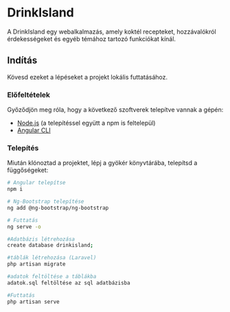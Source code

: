 # DrinkIsland

A DrinkIsland egy webalkalmazás, amely koktél recepteket, 
hozzávalókról érdekességeket és egyéb témához tartozó funkciókat kínál.

## Indítás

Kövesd ezeket a lépéseket a projekt lokális futtatásához.

### Előfeltételek

Győződjön meg róla, hogy a következő szoftverek telepítve vannak a gépén:

- [Node.js](https://nodejs.org/) (a telepítéssel együtt a npm is feltelepül)
- [Angular CLI](https://cli.angular.io/)

### Telepítés
Miután klónoztad a projektet, lépj a gyökér könyvtárába, 
telepítsd a függőségeket:

```bash
# Angular telepítse
npm i

# Ng-Bootstrap telepítése
ng add @ng-bootstrap/ng-bootstrap

# Futtatás
ng serve -o

#Adatbázis létrehozása
create database drinkisland;

#táblák létrehozása (Laravel)
php artisan migrate

#adatok feltöltése a táblákba
adatok.sql feltöltése az sql adatbázisba

#Futtatás
php artisan serve
